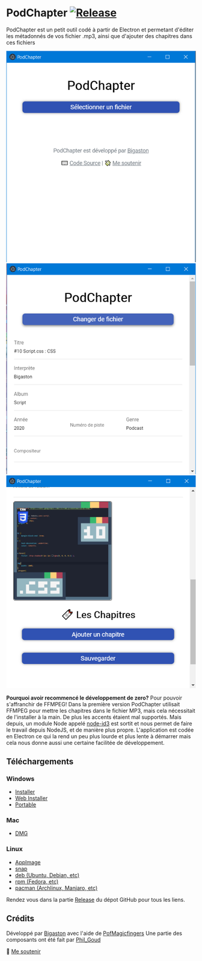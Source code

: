 # PodChapter [![Release](https://github.com/Bigaston/podchapter/actions/workflows/release.yml/badge.svg)](https://github.com/Bigaston/podchapter/actions/workflows/release.yml)

PodChapter est un petit outil codé à partir de Electron et permetant d'éditer les métadonnés de vos fichier .mp3, ainsi que d'ajouter des chapitres dans ces fichiers

![Choix du fichier](./img/1.png) ![Edition des métadonnés](./img/2.png) ![Ajout d'une cover ou de chapitres](./img/3.png)

**Pourquoi avoir recommencé le développement de zero?**
Pour pouvoir s'affranchir de FFMPEG! Dans la première version PodChapter utilisait FFMPEG pour mettre les chapitres dans le fichier MP3, mais cela nécessitait de l'installer à la main. De plus les accents étaient mal supportés. Mais depuis, un module Node appelé [node-id3](npmjs.org/package/node-id3) est sortit et nous permet de faire le travail depuis NodeJS, et de manière plus propre.
L'application est codée en Electron ce qui la rend un peu plus lourde et plus lente à démarrer mais cela nous donne aussi une certaine facilitée de développement.

## Téléchargements

<!--RELEASE_LINKS_START-->

### Windows

- [Installer](https://github.com/Bigaston/podchapter/releases/download/v2.5.3/PodChapter-Setup-2.5.3.exe)
- [Web Installer](https://github.com/Bigaston/podchapter/releases/download/v2.5.3/PodChapter-Web-Setup-2.5.3.exe)
- [Portable](https://github.com/Bigaston/podchapter/releases/download/v2.5.3/PodChapter-2.5.3.exe)

### Mac

- [DMG](https://github.com/Bigaston/podchapter/releases/download/v2.5.3/PodChapter-2.5.3.dmg)

### Linux

- [AppImage](https://github.com/Bigaston/podchapter/releases/download/v2.5.3/PodChapter-2.5.3.AppImage)
- [snap](https://github.com/Bigaston/podchapter/releases/download/v2.5.3/podchapter-2.5.3.snap)
- [deb (Ubuntu, Debian, etc)](https://github.com/Bigaston/podchapter/releases/download/v2.5.3/podchapter-2.5.3.deb)
- [rpm (Fedora, etc)](https://github.com/Bigaston/podchapter/releases/download/v2.5.3/podchapter-2.5.3.x86_64.deb)
- [pacman (Archlinux, Manjaro, etc)](https://github.com/Bigaston/podchapter/releases/download/v2.5.3/podchapter-2.5.3.pacman)

<!--RELEASE_LINKS_END-->

Rendez vous dans la partie [Release](https://github.com/Bigaston/podchapter/releases/latest) du dépot GitHub pour tous les liens.

## Crédits
Développé par [Bigaston](https://twitter.com/Bigaston) avec l'aide de [PofMagicfingers](https://twitter.com/PofMagicfingers/)
Une partie des composants ont été fait par [Phil_Goud](https://twitter.com/Phil_Goud)

💸 [Me soutenir](https://utip.io/bigaston)
